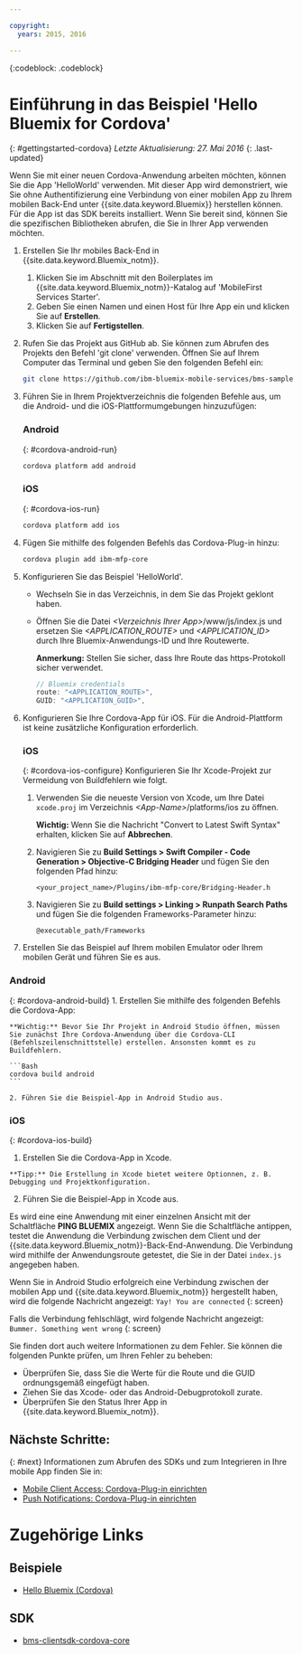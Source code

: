 ```yaml
---

copyright:
  years: 2015, 2016

---
```

<!-- Attribute definitions -->
{:codeblock: .codeblock}

# Einführung in das Beispiel 'Hello Bluemix for Cordova'
{: #gettingstarted-cordova}
*Letzte Aktualisierung: 27. Mai 2016*
{: .last-updated}

Wenn Sie mit einer neuen Cordova-Anwendung arbeiten möchten, können Sie die App 'HelloWorld' verwenden. Mit dieser App wird demonstriert, wie Sie ohne Authentifizierung eine Verbindung von einer mobilen App zu Ihrem mobilen Back-End unter {{site.data.keyword.Bluemix}} herstellen können. Für die App ist das SDK bereits installiert. Wenn Sie bereit sind, können Sie die spezifischen Bibliotheken abrufen, die Sie in Ihrer App verwenden möchten.

1. Erstellen Sie Ihr mobiles Back-End in {{site.data.keyword.Bluemix_notm}}.

	1. Klicken Sie im Abschnitt mit den Boilerplates im {{site.data.keyword.Bluemix_notm}}-Katalog auf 'MobileFirst Services Starter'.
	1. Geben Sie einen Namen und einen Host für Ihre App ein und klicken Sie auf **Erstellen**.
	1. Klicken Sie auf **Fertigstellen**.

2. Rufen Sie das Projekt aus GitHub ab. Sie können zum Abrufen des Projekts den Befehl 'git clone' verwenden. Öffnen Sie auf Ihrem Computer das Terminal und geben Sie den folgenden Befehl ein:

	```Bash
	git clone https://github.com/ibm-bluemix-mobile-services/bms-samples-cordova-helloworld
	```

3. Führen Sie in Ihrem Projektverzeichnis die folgenden Befehle aus, um die Android- und die iOS-Plattformumgebungen hinzuzufügen:

	### Android
	{: #cordova-android-run}

	```Bash
	cordova platform add android
	```

	### iOS
	{: #cordova-ios-run}

	```Bash
	cordova platform add ios
	```

4. Fügen Sie mithilfe des folgenden Befehls das Cordova-Plug-in hinzu:

	```Bash
	cordova plugin add ibm-mfp-core
	```

5. Konfigurieren Sie das Beispiel 'HelloWorld'.

	* Wechseln Sie in das Verzeichnis, in dem Sie das Projekt geklont haben.
	* Öffnen Sie die Datei *&lt;Verzeichnis Ihrer App&gt;*/www/js/index.js und ersetzen Sie *&lt;APPLICATION_ROUTE&gt;* und *&lt;APPLICATION_ID&gt;* durch Ihre Bluemix-Anwendungs-ID und Ihre Routewerte.

		**Anmerkung:** Stellen Sie sicher, dass Ihre Route das https-Protokoll sicher verwendet.

		```Javascript
		// Bluemix credentials
		route: "<APPLICATION_ROUTE>",
		GUID: "<APPLICATION_GUID>",
		```

6. Konfigurieren Sie Ihre Cordova-App für iOS. Für die Android-Plattform ist keine zusätzliche Konfiguration erforderlich.

	### iOS
	{: #cordova-ios-configure}
  Konfigurieren Sie Ihr Xcode-Projekt zur Vermeidung von Buildfehlern wie folgt.

	1. Verwenden Sie die neueste Version von Xcode, um Ihre Datei `xcode.proj` im Verzeichnis *&lt;App-Name&gt;*/platforms/ios zu öffnen.

		**Wichtig:** Wenn Sie die Nachricht "Convert to Latest Swift Syntax" erhalten, klicken Sie auf **Abbrechen**.

	2. Navigieren Sie zu **Build Settings > Swift Compiler - Code Generation > Objective-C Bridging Header** und fügen Sie den folgenden Pfad hinzu:

		```
		<your_project_name>/Plugins/ibm-mfp-core/Bridging-Header.h
		```

	3. Navigieren Sie zu **Build settings > Linking > Runpath Search Paths** und fügen Sie die folgenden Frameworks-Parameter hinzu:

		```
		@executable_path/Frameworks
		```

7. Erstellen Sie das Beispiel auf Ihrem mobilen Emulator oder Ihrem mobilen Gerät und führen Sie es aus.

  ### Android
  {: #cordova-android-build}
	1. Erstellen Sie mithilfe des folgenden Befehls die Cordova-App:

    **Wichtig:** Bevor Sie Ihr Projekt in Android Studio öffnen, müssen Sie zunächst Ihre Cordova-Anwendung über die Cordova-CLI (Befehlszeilenschnittstelle) erstellen. Ansonsten kommt es zu Buildfehlern.

	```Bash
	cordova build android
	```

	2. Führen Sie die Beispiel-App in Android Studio aus.

  ### iOS
  {: #cordova-ios-build}
  1. Erstellen Sie die Cordova-App in Xcode.

    **Tipp:** Die Erstellung in Xcode bietet weitere Optionnen, z. B. Debugging und Projektkonfiguration.

  2. Führen Sie die Beispiel-App in Xcode aus.

Es wird eine eine Anwendung mit einer einzelnen Ansicht mit der Schaltfläche **PING BLUEMIX** angezeigt. Wenn Sie die Schaltfläche antippen, testet die Anwendung die Verbindung zwischen dem Client und der {{site.data.keyword.Bluemix_notm}}-Back-End-Anwendung. Die Verbindung wird mithilfe der Anwendungsroute getestet, die Sie in der Datei `index.js` angegeben haben.

<!--
![Hello World application successfully connected to Bluemix](images/yayconnected.jpg "Figure 1. Hello World application successfully connected to Bluemix")
-->

  Wenn Sie in Android Studio erfolgreich eine Verbindung zwischen der mobilen App und {{site.data.keyword.Bluemix_notm}} hergestellt haben, wird die folgende Nachricht angezeigt:
  `Yay! You are connected`
  {: screen}


<!--![Hello World application not connected to Bluemix](images/bummer_android.jpg "Figure 2. Hello World application not connected to Bluemix")-->

Falls die Verbindung fehlschlägt, wird folgende Nachricht angezeigt:
  `Bummer. Something went wrong`
  {: screen}

Sie finden dort auch weitere Informationen zu dem Fehler. Sie können die folgenden Punkte prüfen, um Ihren Fehler zu beheben:

- Überprüfen Sie, dass Sie die Werte für die Route und die GUID ordnungsgemäß eingefügt haben.
- Ziehen Sie das Xcode- oder das Android-Debugprotokoll zurate.
- Überprüfen Sie den Status Ihrer App in {{site.data.keyword.Bluemix_notm}}.

## Nächste Schritte:
{: #next}
Informationen zum Abrufen des SDKs und zum Integrieren in Ihre mobile App finden Sie in:
* [Mobile Client Access: Cordova-Plug-in einrichten](../../services/mobileaccess/getting-started-cordova.html)
* [Push Notifications: Cordova-Plug-in einrichten](../../services/mobilepush/enablepush_cordova.html#setup_sdk_cordova)

# Zugehörige Links

## Beispiele
   * [Hello Bluemix (Cordova)](https://github.com/ibm-bluemix-mobile-services/bms-samples-cordova-helloworld)

## SDK
   * [bms-clientsdk-cordova-core](https://github.com/ibm-bluemix-mobile-services/bms-clientsdk-cordova-plugin-core)

<!--## api
   * [Core API](https://www.{DomainName}/docs/api/content/api/mobilefirst/cordova/core-api-doc/overview-summary.html)
-->
